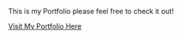 This is my Portfolio please feel free to check it out!

[Visit My Portfolio Here](https://techsavey2024.github.io/Portfolio/)
